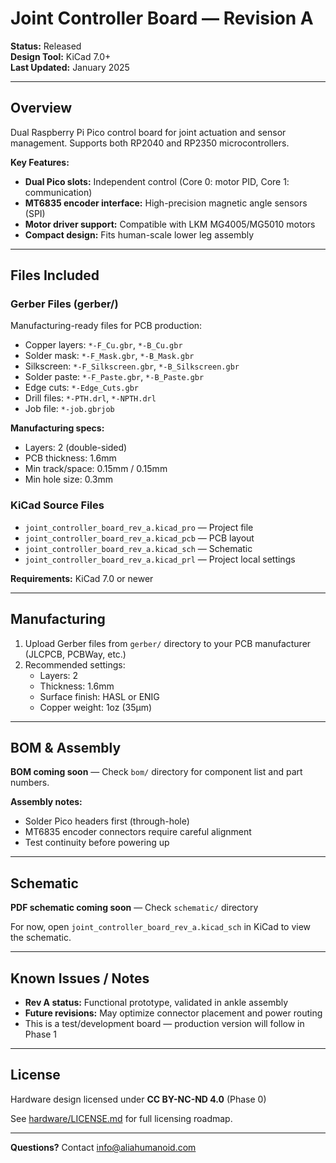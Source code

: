 # Joint Controller Board — Revision A

**Status:** Released  
**Design Tool:** KiCad 7.0+  
**Last Updated:** January 2025

---

## Overview

Dual Raspberry Pi Pico control board for joint actuation and sensor management. Supports both RP2040 and RP2350 microcontrollers.

**Key Features:**
- **Dual Pico slots:** Independent control (Core 0: motor PID, Core 1: communication)
- **MT6835 encoder interface:** High-precision magnetic angle sensors (SPI)
- **Motor driver support:** Compatible with LKM MG4005/MG5010 motors
- **Compact design:** Fits human-scale lower leg assembly

---

## Files Included

### Gerber Files (gerber/)
Manufacturing-ready files for PCB production:
- Copper layers: `*-F_Cu.gbr`, `*-B_Cu.gbr`
- Solder mask: `*-F_Mask.gbr`, `*-B_Mask.gbr`
- Silkscreen: `*-F_Silkscreen.gbr`, `*-B_Silkscreen.gbr`
- Solder paste: `*-F_Paste.gbr`, `*-B_Paste.gbr`
- Edge cuts: `*-Edge_Cuts.gbr`
- Drill files: `*-PTH.drl`, `*-NPTH.drl`
- Job file: `*-job.gbrjob`

**Manufacturing specs:**
- Layers: 2 (double-sided)
- PCB thickness: 1.6mm
- Min track/space: 0.15mm / 0.15mm
- Min hole size: 0.3mm

### KiCad Source Files
- `joint_controller_board_rev_a.kicad_pro` — Project file
- `joint_controller_board_rev_a.kicad_pcb` — PCB layout
- `joint_controller_board_rev_a.kicad_sch` — Schematic
- `joint_controller_board_rev_a.kicad_prl` — Project local settings

**Requirements:** KiCad 7.0 or newer

---

## Manufacturing

1. Upload Gerber files from `gerber/` directory to your PCB manufacturer (JLCPCB, PCBWay, etc.)
2. Recommended settings:
   - Layers: 2
   - Thickness: 1.6mm
   - Surface finish: HASL or ENIG
   - Copper weight: 1oz (35μm)

---

## BOM & Assembly

**BOM coming soon** — Check `bom/` directory for component list and part numbers.

**Assembly notes:**
- Solder Pico headers first (through-hole)
- MT6835 encoder connectors require careful alignment
- Test continuity before powering up

---

## Schematic

**PDF schematic coming soon** — Check `schematic/` directory

For now, open `joint_controller_board_rev_a.kicad_sch` in KiCad to view the schematic.

---

## Known Issues / Notes

- **Rev A status:** Functional prototype, validated in ankle assembly
- **Future revisions:** May optimize connector placement and power routing
- This is a test/development board — production version will follow in Phase 1

---

## License

Hardware design licensed under **CC BY-NC-ND 4.0** (Phase 0)

See [hardware/LICENSE.md](../../LICENSE.md) for full licensing roadmap.

---

**Questions?** Contact info@aliahumanoid.com

